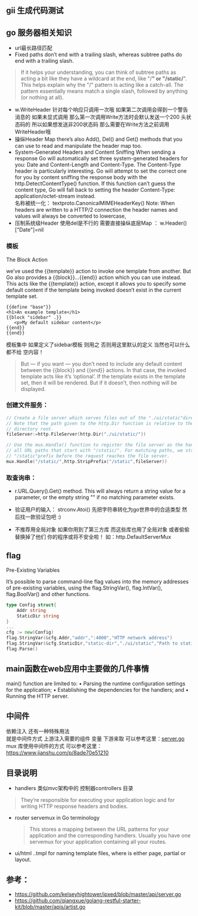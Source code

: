 gii 生成代码测试
----------

## go 服务器相关知识

- url最长路径匹配
- Fixed paths don’t end with a trailing slash, whereas subtree paths do end with a trailing slash.
> If it helps your understanding, you can think of subtree paths as acting a bit like they have a wildcard at the end, 
like "/**" or "/static/**".
  This helps explain why the "/" pattern is acting like a catch-all. The pattern essentially means match a single slash,
   followed by anything (or nothing at all).
   
- w.WriteHeader 
  针对每个响应只调用一次哦 如果第二次调用会得到一个警告消息的
  如果未显式调用 那么第一次调用Write方法时会默认发送一个200 头状态码的 所以如果想发送非200状态码 那么需要在Write方法之前调用WriteHeader哦
- 操纵Header Map
 there’s also Add(), Del() and Get() methods that you can use to read and manipulate the header map too.   
- System-Generated Headers and Content Sniffing
When sending a response Go will automatically set three system-generated headers for you: Date and Content-Length and Content-Type.
The Content-Type header is particularly interesting. Go will attempt to set the correct one for you by content sniffing
 the response body with the http.DetectContentType() function. If this function can’t guess the content type, Go will fall back to setting the header Content-Type: application/octet-stream instead.     
名称被统一化： textproto.CanonicalMIMEHeaderKey()
Note: When headers are written to a HTTP/2 connection the header names and values will always be converted to lowercase,
- 压制系统级Header  使用del是不行的 需要直接操纵底层Map ： w.Header()["Date"]=nil

### 模板
The Block Action

 we’ve used the {{template}} action to invoke one template from another. But Go also provides a 
{{block}}...{{end}} action which you can use instead. This acts like the {{template}} action, except it allows you to
 specify some default content if the template being invoked doesn’t exist in the current template set.
 
 ~~~tpl
 {{define "base"}}
 <h1>An example template</h1>
 {{block "sidebar" .}}
    <p>My default sidebar content</p>
 {{end}}
 {{end}}
~~~
模板集中 如果定义了sidebar模板 则用之 否则用这里默认的定义  当然也可以什么都不给 空内容！

> But — if you want — you don’t need to include any default content between the {{block}} and {{end}} actions. 
In that case, the invoked template acts like it’s ‘optional’. If the template exists in the template set, 
then it will be rendered. But if it doesn’t, then nothing will be displayed.

### 创建文件服务：

~~~go
// Create a file server which serves files out of the "./ui/static"directory.
// Note that the path given to the http.Dir function is relative to the project
// directory root.
fileServer:=http.FileServer(http.Dir("./ui/static/"))

// Use the mux.Handle() function to register the file server as the handler for
// all URL paths that start with "/static/". For matching paths, we strip the
// "/static"prefix before the request reaches the file server.
mux.Handle("/static/",http.StripPrefix("/static",fileServer))
~~~

### 取查询串：
- r.URL.Query().Get() method. This will always return a string value for a parameter, or the empty string "" if no matching parameter exists.
- 验证用户的输入： strconv.Atoi() 先把字符串转化为go世界中的合适类型  然后找一款验证包吧 :)


- 不推荐用全局对象 
如果你用到了第三方库 而这些库也用了全局对象 或者偷偷替换掉了他们 你的程序或将不安全啦！ 如：http.DefaultServerMux   

## flag
Pre-Existing Variables

It’s possible to parse command-line flag values into the memory addresses of pre-existing variables, using the 
flag.StringVar(), flag.IntVar(), flag.BoolVar() and other functions.

~~~go
type Config struct{
    Addr string
    StaticDir string
}
...
cfg := new(Config)
flag.StringVar(&cfg.Addr,"addr",":4000","HTTP network address")
flag.StringVar(&cfg.StaticDir,"static-dir","./ui/static","Path to static assets")
flag.Parse()
~~~

## main函数在web应用中主要做的几件事情

main() function are limited to:
• Parsing the runtime configuration settings for the application;
• Establishing the dependencies for the handlers; and
• Running the HTTP server.

## 中间件
依赖注入 还有一种特殊用法  
就是中间件方式  上游注入需要的组件 变量 下游来取  可以参考这里：[server.go](https://github.com/qiangxue/golang-restful-starter-kit/blob/master/server.go#L59)
mux 库使用中间件的方式 可以参考这里： https://www.jianshu.com/p/8ade70e51210


## 目录说明
- handlers 类似mvc架构中的 控制器controllers 目录 
> They’re responsible for executing your application logic and for writing HTTP response headers and bodies.

- router 
    servemux in Go terminology 
  > This stores a mapping between the URL patterns for your application and the corresponding handlers. Usually you have
   one servemux for your application containing all your routes.
   
- ui/html
  <name>.<role>.tmpl for naming template files, where <role> is either page, partial or layout.   


## 参考：
- https://github.com/kelseyhightower/ipxed/blob/master/api/server.go
- https://github.com/qiangxue/golang-restful-starter-kit/blob/master/apis/artist.go

